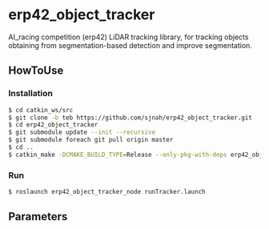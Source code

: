 # erp42_object_tracker
AI_racing competition (erp42) LiDAR tracking library, for tracking objects obtaining from segmentation-based detection and improve segmentation.

## HowToUse

### Installation
```bash
$ cd catkin_ws/src
$ git clone -b teb https://github.com/sjnah/erp42_object_tracker.git
$ cd erp42_object_tracker
$ git submodule update --init --recursive
$ git submodule foreach git pull origin master
$ cd ..
$ catkin_make -DCMAKE_BUILD_TYPE=Release --only-pkg-with-deps erp42_object_tracker_node
```

### Run
```bash
$ roslaunch erp42_object_tracker_node runTracker.launch
```

## Parameters
